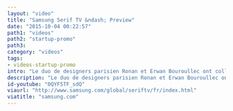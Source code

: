 ```yaml
---
layout: "video"
title: "Samsung Serif TV &ndash; Preview"
date: "2015-10-04 00:22:57"
path1: "videos"
path2: "startup-promo"
path3:
category: "videos"
tags:
- videos-startup-promo
intro: "Le duo de designers parisien Ronan et Erwan Bouroullec ont collaboré avec Samsung afin de créer un concept de téléviseur qui me fait penser étrangement aux devices du film Her. Objectif du partenariat : repenser l'experience sensorielle et la place de la smart TV dans nos salons."
description: "Le duo de designers parisien Ronan et Erwan Bouroullec ont collaboré avec Samsung afin de créer un concept de téléviseur qui me fait penser étrangement aux devices du film Her"
id-youtube: "0QYF5TF_sdQ"
viaurl: "http://www.samsung.com/global/seriftv/fr/index.html"
viatitle: "samsung.com"
---
```

